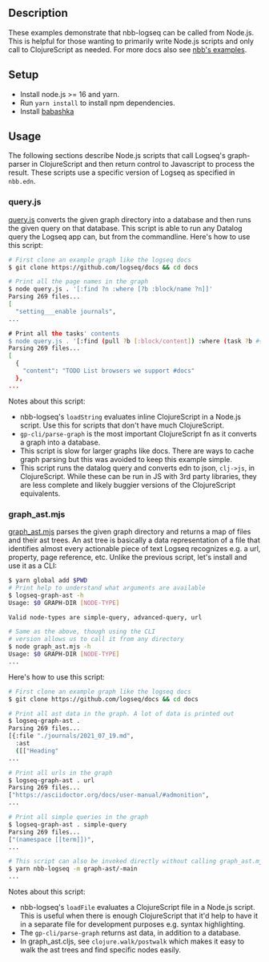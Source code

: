## Description

These examples demonstrate that nbb-logseq can be called from Node.js. This is
helpful for those wanting to primarily write Node.js scripts and only call to
ClojureScript as needed. For more docs also see [nbb's
examples](https://github.com/babashka/nbb#calling-nbb-from-javascript).

## Setup

* Install node.js >= 16 and yarn.
* Run `yarn install` to install npm dependencies.
* Install [babashka](https://github.com/babashka/babashka)

## Usage

The following sections describe Node.js scripts that call Logseq's graph-parser
in ClojureScript and then return control to Javascript to process the result.
These scripts use a specific version of Logseq as specified in `nbb.edn`.

### query.js

[query.js](query.js) converts the given graph directory into a database and
then runs the given query on that database. This script is able to run any
Datalog query the Logseq app can, but from the commandline. Here's how to use
this script:

```sh
# First clone an example graph like the logseq docs
$ git clone https://github.com/logseq/docs && cd docs

# Print all the page names in the graph
$ node query.js . '[:find ?n :where [?b :block/name ?n]]'
Parsing 269 files...
[
  "setting___enable journals",
...

# Print all the tasks' contents
$ node query.js . '[:find (pull ?b [:block/content]) :where (task ?b #{"TODO"})]'
Parsing 269 files...
[
  {
    "content": "TODO List browsers we support #docs"
  },
...
```

Notes about this script:
* nbb-logseq's `loadString` evaluates inline ClojureScript in a Node.js script.
  Use this for scripts that don't have much ClojureScript.
* `gp-cli/parse-graph` is the most important ClojureScript fn as it converts a
  graph into a database.
* This script is slow for larger graphs like docs. There are ways to cache graph
  parsing but this was avoided to keep this example simple.
* This script runs the datalog query and converts edn to json, `clj->js`, in
  ClojureScript. While these can be run in JS with 3rd party libraries, they are
  less complete and likely buggier versions of the ClojureScript equivalents.

### graph_ast.mjs

[graph_ast.mjs](graph_ast.mjs) parses the given graph directory and returns a map of files
and their ast trees. An ast tree is basically a data representation of a file
that identifies almost every actionable piece of text Logseq recognizes e.g. a
url, property, page reference, etc. Unlike the previous script, let's install and use it as a CLI:

```sh
$ yarn global add $PWD
# Print help to understand what arguments are available
$ logseq-graph-ast -h
Usage: $0 GRAPH-DIR [NODE-TYPE]

Valid node-types are simple-query, advanced-query, url

# Same as the above, though using the CLI
# version allows us to call it from any directory
$ node graph_ast.mjs -h
Usage: $0 GRAPH-DIR [NODE-TYPE]
...
```

Here's how to use this script:
```sh
# First clone an example graph like the logseq docs
$ git clone https://github.com/logseq/docs && cd docs

# Print all ast data in the graph. A lot of data is printed out
$ logseq-graph-ast .
Parsing 269 files...
[{:file "./journals/2021_07_19.md",
  :ast
  ([["Heading"
...

# Print all urls in the graph
$ logseq-graph-ast . url
Parsing 269 files...
["https://asciidoctor.org/docs/user-manual/#admonition",
...

# Print all simple queries in the graph
$ logseq-graph-ast . simple-query
Parsing 269 files...
["(namespace [[term]])",
...

# This script can also be invoked directly without calling graph_ast.mjs
$ yarn nbb-logseq -m graph-ast/-main
...
```

Notes about this script:
* nbb-logseq's `loadFile` evaluates a ClojureScript file in a Node.js script. This is
  useful when there is enough ClojureScript that it'd help to have it in a separate file
  for development purposes e.g. syntax highlighting.
* The `gp-cli/parse-graph` returns ast data, in addition to a database.
* In graph_ast.cljs, see `clojure.walk/postwalk` which makes it easy to walk the ast
  trees and find specific nodes easily.
